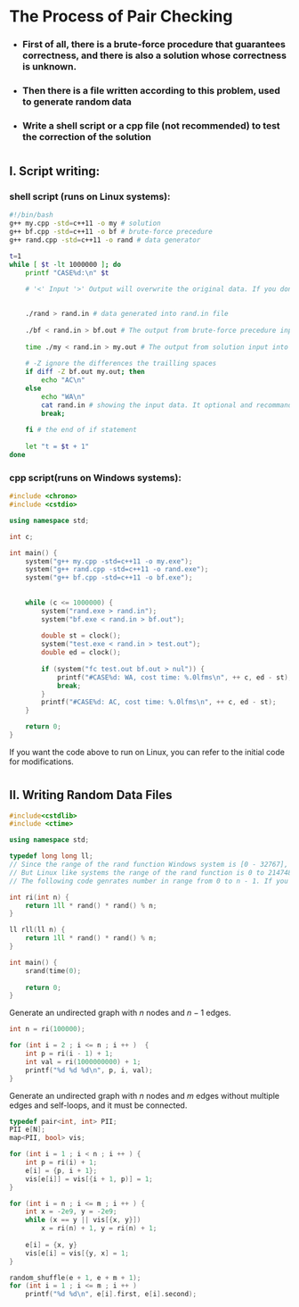 # The Process of Pair Checking

- ### First of all, there is a brute-force procedure that guarantees correctness, and there is also a solution whose correctness is unknown.
- ### Then there is a file written according to this problem, used to generate random data
- ### Write a shell script or a cpp file (not recommended) to test the correction of the solution

#

## I. Script writing:
### shell script (runs on Linux systems):
```sh
#!/bin/bash
g++ my.cpp -std=c++11 -o my # solution
g++ bf.cpp -std=c++11 -o bf # brute-force precedure
g++ rand.cpp -std=c++11 -o rand # data generator

t=1
while [ $t -lt 1000000 ]; do
    printf "CASE%d:\n" $t
    
    # '<' Input '>' Output will overwrite the original data. If you don't want to overwrite, use '<<' Input '>>' Output

    
    ./rand > rand.in # data generated into rand.in file
    
    ./bf < rand.in > bf.out # The output from brute-force precedure input into bf.out file
    
    time ./my < rand.in > my.out # The output from solution input into my.out file, also display running time
    
    # -Z ignore the differences the trailling spaces
    if diff -Z bf.out my.out; then 
        echo "AC\n"
    else 
        echo "WA\n"
        cat rand.in # showing the input data. It optional and recommanded only for small data
        break;
    
    fi # the end of if statement
    
    let "t = $t + 1"
done
```

### cpp script(runs on Windows systems):
```cpp
#include <chrono>
#include <cstdio>

using namespace std;

int c;

int main() {
    system("g++ my.cpp -std=c++11 -o my.exe");
    system("g++ rand.cpp -std=c++11 -o rand.exe");
    system("g++ bf.cpp -std=c++11 -o bf.exe");
    
    
    while (c <= 1000000) {
        system("rand.exe > rand.in");
        system("bf.exe < rand.in > bf.out");
        
        double st = clock();
        system("test.exe < rand.in > test.out");
        double ed = clock();
        
        if (system("fc test.out bf.out > nul")) {
            printf("#CASE%d: WA, cost time: %.0lfms\n", ++ c, ed - st);
            break;
        }
        printf("#CASE%d: AC, cost time: %.0lfms\n", ++ c, ed - st);
    }

    return 0;
}
```

If you want the code above to run on Linux, you can refer to the initial code for modifications.

#
#
## II. Writing Random Data Files
```cpp
#include<cstdlib>
#include <ctime>

using namespace std;

typedef long long ll;
// Since the range of the rand function Windows system is [0 - 32767],  for data with a larger number range, it may be necessary to multiply several times
// But Linux like systems the range of the rand function is 0 to 2147483647, be sure to avoid having the generated data overflow
// The following code genrates number in range from 0 to n - 1. If you want to get negative numbers, you can substract n from the numbers in range from 0 to 2n

int ri(int n) {
    return 1ll * rand() * rand() % n;
}

ll rll(ll n) {
    return 1ll * rand() * rand() % n;
}

int main() {
    srand(time(0);
    
    return 0;
}
```

Generate an undirected graph with $n$ nodes and $n - 1$ edges.
```cpp
int n = ri(100000);

for (int i = 2 ; i <= n ; i ++ )  {
    int p = ri(i - 1) + 1;
    int val = ri(1000000000) + 1;
    printf("%d %d %d\n", p, i, val);
}
```

Generate an undirected graph with $n$ nodes and $m$ edges without multiple edges and self-loops, and it must be connected.
```cpp
typedef pair<int, int> PII;
PII e[N];
map<PII, bool> vis;

for (int i = 1 ; i < n ; i ++ ) {
    int p = ri(i) + 1;
    e[i] = {p, i + 1};
    vis[e[i]] = vis[{i + 1, p)] = 1;
}

for (int i = n ; i <= m ; i ++ ) {
    int x = -2e9, y = -2e9;
    while (x == y || vis[{x, y}])
        x = ri(n) + 1, y = ri(n) + 1;
    
    e[i] = {x, y}
    vis[e[i] = vis[{y, x] = 1;
}

random_shuffle(e + 1, e + m + 1);
for (int i = 1 ; i <= m ; i ++ ) 
    printf("%d %d\n", e[i].first, e[i].second);
```
